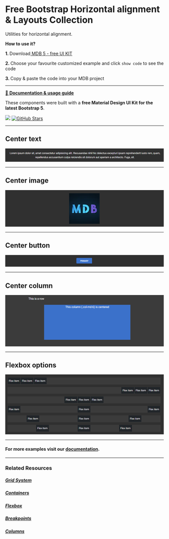 # Free Bootstrap Horizontal alignment & Layouts Collection

Utilities for horizontal alignment.

<p><strong>How to use it?</strong></p>
<p class="mb-2">
<strong>1. </strong>Download<a target="_blank" href="https://mdbootstrap.com/docs/standard/"> MDB 5 - free UI KIT</a></p>
<p class="mb-2"><strong>2. </strong>Choose your favourite customized example and click <code>show code</code> to see the code</p>
<p class="mb-3"><strong>3. </strong>Copy & paste the code into your MDB project</p>

--------------------

[📄 **Documentation & usage guide**](https://mdbootstrap.com/docs/standard/layout/horizontal-alignment/)

These components were built with a **free Material Design UI Kit for the latest Bootstrap 5**.

<img height="25" src="https://mdbootstrap.com/img/Marketing/general/logo/medium/mdb-r.png">  [![GitHub Stars](https://img.shields.io/github/stars/mdbootstrap/mdb-ui-kit?label=Star%20now&style=social)](https://github.com/mdbootstrap/mdb-ui-kit/)

---------------------

 <h2 class="mb-4">Center text</h2> 

 [![Bootstrap 5 horizontal-alignment](/assets/center-text.png)](https://mdbootstrap.com/docs/standard/layout/horizontal-alignment/#section-center-text)

 
 <hr class="my-5">

 <h2 class="mb-4">Center image</h2> 

 [![Bootstrap 5 horizontal-alignment](/assets/center-image.png)](https://mdbootstrap.com/docs/standard/layout/horizontal-alignment/#section-center-image)

 
 <hr class="my-5">

 <h2 class="mb-4">Center button</h2> 

 [![Bootstrap 5 horizontal-alignment](/assets/center-button.png)](https://mdbootstrap.com/docs/standard/layout/horizontal-alignment/#section-center-button)

 
 <hr class="my-5">

 <h2 class="mb-4">Center column</h2> 

 [![Bootstrap 5 horizontal-alignment](/assets/center-column.png)](https://mdbootstrap.com/docs/standard/layout/horizontal-alignment/#section-center-column)

 
 <hr class="my-5">

 <h2 class="mb-4">Flexbox options</h2> 

 [![Bootstrap 5 horizontal-alignment](/assets/flexbox-options.png)](https://mdbootstrap.com/docs/standard/layout/horizontal-alignment/#section-flexbox-options)

 
 <hr class="my-5">

<h4>For more examples visit our <a target="_blank" href="https://mdbootstrap.com/docs/standard/layout/horizontal-alignment/">documentation</a>.</h4>

 <hr class="my-5">

<h3>Related Resources</h3>

<h5><a target="_blank" href="https://mdbootstrap.com/docs/standard/layout/grid/">Grid System</a></h5>

<h5><a target="_blank" href="https://mdbootstrap.com/docs/standard/layout/containers/">Containers</a></h5>

<h5><a target="_blank" href="https://mdbootstrap.com/docs/standard/layout/flexbox/">Flexbox</a></h5>

<h5><a target="_blank" href="https://mdbootstrap.com/docs/standard/layout/breakpoints/">Breakpoints</a></h5>

<h5><a target="_blank" href="https://mdbootstrap.com/docs/standard/layout/columns/">Columns</a></h5>

